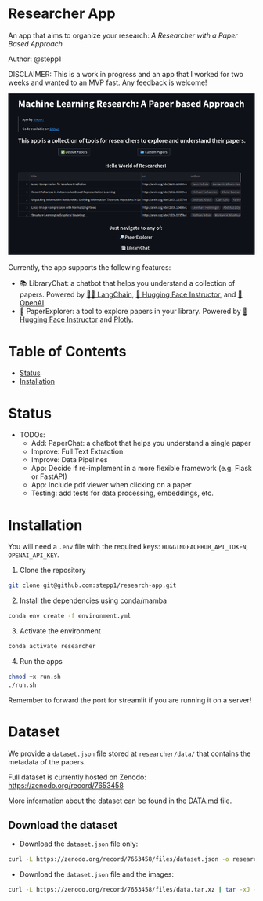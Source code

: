 # Researcher App
An app that aims to organize your research: *A Researcher with a Paper Based Approach*

Author: @stepp1

DISCLAIMER: This is a work in progress and an app that I worked for two weeks and wanted to an MVP fast. Any feedback is welcome!

<center> <img src="./app/assets/images/app.png" width="1000px"></img></center>

Currently, the app supports the following features:

* 📚 LibraryChat: a chatbot that helps you understand a collection of papers. Powered by [🦜️🔗 LangChain](https://github.com/hwchase17/langchain), 
[🤗 Hugging Face Instructor](https://huggingface.co/), and [🤖 OpenAI](https://openai.com/).
* 🔎 PaperExplorer: a tool to explore papers in your library. Powered by [🤗 Hugging Face Instructor](https://huggingface.co/) and [Plotly](https://plotly.com/).

# Table of Contents
- [Status](#status)
- [Installation](#installation)

# Status
* TODOs:
  - Add: PaperChat: a chatbot that helps you understand a single paper
  - Improve: Full Text Extraction
  - Improve: Data Pipelines
  - App: Decide if re-implement in a more flexible framework (e.g. Flask or FastAPI)
  - App: Include pdf viewer when clicking on a paper
  - Testing: add tests for data processing, embeddings, etc.

# Installation

You will need a `.env` file with the required keys: `HUGGINGFACEHUB_API_TOKEN`, `OPENAI_API_KEY`.

1. Clone the repository
```bash
git clone git@github.com:stepp1/research-app.git
``` 

2. Install the dependencies using conda/mamba
```bash
conda env create -f environment.yml
```

3. Activate the environment
```bash
conda activate researcher
```

4. Run the apps
```bash
chmod +x run.sh
./run.sh
```

Remember to forward the port for streamlit if you are running it on a server!

# Dataset

We provide a `dataset.json` file stored at `researcher/data/` that contains the metadata of the papers.

Full dataset is currently hosted on Zenodo: https://zenodo.org/record/7653458

More information about the dataset can be found in the [DATA.md](./DATA.md) file.

## Download the dataset

- Download the `dataset.json` file only:
```bash
curl -L https://zenodo.org/record/7653458/files/dataset.json -o researcher/data/dataset.json
``` 

- Download the `dataset.json` file and the images:
```bash
curl -L https://zenodo.org/record/7653458/files/data.tar.xz | tar -xJ -C researcher/data/
```